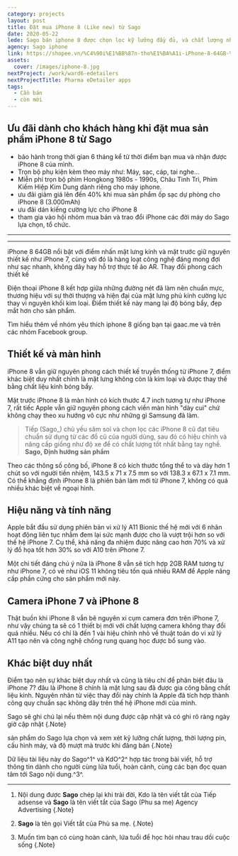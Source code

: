 ```yaml
---
category: projects
layout: post
title: Đặt mua iPhone 8 (Like new) từ Sago
date: 2020-05-22
lede: Sago bán iphone 8 được chọn lọc kỹ lưỡng đầy đủ, và chất lượng nhất tới tay khách hàng.
agency: Sago iphone
link: https://shopee.vn/%C4%90i%E1%BB%87n-tho%E1%BA%A1i-iPhone-8-64GB-%C4%91%E1%BB%A7-m%C3%A0u-l%E1%BB%B1a-ch%E1%BB%8Dn-i.259737548.5434812260
assets:
  cover: /images/iphone-8.jpg
nextProject: /work/ward6-edetailers
nextProjectTitle: Pharma eDetailer apps
tags:
  - Cần bán
  - còn mới
---
```


## Ưu đãi dành cho khách hàng khi đặt mua sản phẩm **iPhone 8** từ Sago
- bảo hành trong thời gian 6 tháng kể từ thời điểm bạn mua và nhận được iPhone 8 của mình.
- Trọn bộ phụ kiện kèm theo máy như: Máy, sạc, cáp, tai nghe...
- Miễn phí trọn bộ phim Hongkong 1980s - 1990s, Châu Tinh Trì, Phim Kiếm Hiệp Kim Dung dành riêng cho máy iphone.
- ưu đãi giảm giá lên đến 40% khi mua sản phẩm ốp sạc dự phòng cho iPhone 8 (3.000mAh)
- ưu đãi dán kiếng cường lực cho iPhone 8
- tham gia vào hội nhóm mua bán và trao đổi iPhone các đời máy do Sago lựa chọn, tổ chức.
---
<PostButton link="https://shopee.vn/%C4%90i%E1%BB%87n-tho%E1%BA%A1i-iPhone-8-64GB-%C4%91%E1%BB%A7-m%C3%A0u-l%E1%BB%B1a-ch%E1%BB%8Dn-i.259737548.5434812260" label="Đặt mua iPhone 8 của Sago trên Shopee" />

---


iPhone 8 64GB nổi bật với điểm nhấn mặt lưng kính và mặt trước giữ nguyên thiết kế như iPhone 7, cùng với đó là hàng loạt công nghệ đáng mong đợi như sạc nhanh, không dây hay hỗ trợ thực tế ảo AR.
Thay đổi phong cách thiết kế

Điện thoại iPhone 8 kết hợp giữa những đường nét đã làm nên chuẩn mực, thương hiệu với sự thời thượng và hiện đại của mặt lưng phủ kính cường lực thay vì nguyên khối kim loại. Điểm thiết kế này mang lại độ bóng bẩy, đẹp mắt hơn cho sản phẩm.

Tìm hiểu thêm về nhóm yêu thích iphone 8 giống bạn tại gaac.me và trên các nhóm Facebook group.

<MediaYoutube src="B4bt3z_uJZE" ratio="540/768" frame />

## Thiết kế và màn hình

iPhone 8 vẫn giữ nguyên phong cách thiết kế truyền thống từ iPhone 7, điểm khác biệt duy nhất chính là mặt lưng không còn là kim loại và được thay thế bằng chất liệu kính bóng bẩy.

Mặt trước iPhone 8 là màn hình có kích thước 4.7 inch tương tự như iPhone 7, rất tiếc Apple vẫn giữ nguyên phong cách viền màn hình "dày cui" chứ không chạy theo xu hướng vô cực như những gì Samsung đã làm.

> Tiếp (Sago_) chủ yếu săm soi và chọn lọc các iPhone 8 cũ đạt tiêu chuẩn sử dụng từ các đồ cũ của người dùng, sau đó có hiệu chỉnh và nâng cấp giống như độ xe để có chất lượng tốt nhất bằng tay nghề. **Sago, Định hướng sản phẩm**

Theo các thông số công bố, iPhone 8 có kích thước tổng thể to và dày hơn 1 chút  so với người tiền nhiệm, 143.5 x 71 x 7.5 mm so với 138.3 x 67.1 x 7.1 mm. Có thể khẳng định iPhone 8 là phiên bản làm mới từ iPhone 7, không có quá nhiều khác biệt về ngoại hình.

<Media ratio="668/1000" image="/images/iphone-8.jpg" />

## Hiệu năng và tính năng

Apple bắt đầu sử dụng phiên bản vi xử lý A11 Bionic thế hệ mới với 6 nhân hoạt động liên tục nhằm đem lại sức mạnh được cho là vượt trội hơn so với thế hệ iPhone 7. Cụ thể, khả năng đa nhiệm được nâng cao hơn 70% và xử lý đồ họa tốt hơn 30% so với A10 trên iPhone 7.

Một chi tiết đáng chú ý nữa là iPhone 8 vẫn sẽ tích hợp 2GB RAM tương tự như iPhone 7, có vẻ như iOS 11 không tiêu tốn quá nhiều RAM để Apple nâng cấp phần cứng cho sản phẩm mới này.

## Camera iPhone 7 và iPhone 8

Thật buồn khi iPhone 8 vẫn bê nguyên xi cụm camera đơn trên iPhone 7, như vậy chúng ta sẽ có 1 thiết bị mới với chất lượng camera không thay đổi quá nhiều. Nếu có chỉ là đến 1 vài hiệu chỉnh nhỏ về thuật toán do vi xử lý A11 tạo nên và công nghệ chống rung quang học được bổ sung vào.

## Khác biệt duy nhất

Điểm tạo nên sự khác biệt duy nhất và cũng là tiêu chí để phân biệt đâu là iPhone 7? đâu là iPhone 8 chính là mặt lưng sau đã được gia công bằng chất liệu kính. Nguyên nhân từ việc thay đổi này chính là Apple đã tích hợp thành công quy chuẩn sạc không dây trên thế hệ iPhone mới của mình.

Sago sẽ ghi chú lại nếu thêm nội dung được cập nhật và có ghi rõ ràng ngày giờ cập nhật {.Note}

sản phẩm do Sago lựa chọn và xem xét kỹ lưỡng chất lượng, thời lượng pin, cấu hình máy, và độ mượt mà trước khi đăng bán {.Note}


Dữ liệu tài liệu này do Sago^1^ và KdO^2^ hợp tác trong bài viết, hỗ trợ thông tin dành cho người cùng lứa tuổi, hoàn cảnh, cùng các bạn đọc quan tâm tới Sago nội dung.^3^.


<PostButton link="https://shopee.vn/%C4%90i%E1%BB%87n-tho%E1%BA%A1i-iPhone-8-64GB-%C4%91%E1%BB%A7-m%C3%A0u-l%E1%BB%B1a-ch%E1%BB%8Dn-i.259737548.5434812260" label="Đặt mua iPhone 8 của Sago trên Shopee" />


---

1. Nội dung được **Sago** chép lại khi trải đời, Kdo là tên viết tắt của Tiếp adsense và **Sago** là tên viết tắt của Sago (Phu sa me) Agency Advertising {.Note}

2. **Sago** là tên gọi Viết tắt của Phù sa mẹ. {.Note}

3. Muốn tìm bạn có cùng hoàn cảnh, lứa tuổi để học hỏi nhau trau dồi cuộc sống {.Note}

<script>
import Media from "../../src/components/Media";
import MediaYoutube from "../../src/components/MediaYoutube";
import PostButton from "../../src/components/PostButton";
export default {
  components: {
    Media,
    MediaYoutube,
    PostButton,
  }
}
</script>
